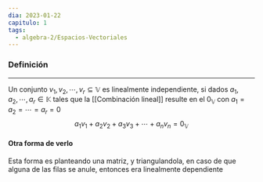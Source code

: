 ```yaml
---
dia: 2023-01-22
capitulo: 1
tags:
  - algebra-2/Espacios-Vectoriales
---
```

### Definición
---
Un conjunto ${v_1,v_2,\cdots,v_r}\subseteq\mathbb{V}$ es linealmente independiente, si dados $a_1,a_2,\cdots,a_r\in\mathbb{K}$ tales que la [[Combinación lineal]] resulte en el $0_\mathbb{V}$ con $a_1=a_2=\cdots=a_r=0$
$$a_1v_1+a_2v_2+a_3v_3+\cdots+a_nv_n=0_\mathbb{V}$$

#### Otra forma de verlo
Esta forma es planteando una matriz, y triangulandola, en caso de que alguna de las filas se anule, entonces era linealmente dependiente